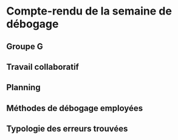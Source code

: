 # Compte-rendu de la semaine de débogage
## Groupe G
## Travail collaboratif
## Planning
## Méthodes de débogage employées
## Typologie des erreurs trouvées
